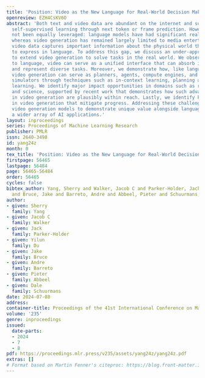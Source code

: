 ```yaml
---
title: 'Position: Video as the New Language for Real-World Decision Making'
openreview: EZH4CsKV6O
abstract: 'Both text and video data are abundant on the internet and support large-scale
  self-supervised learning through next token or frame prediction. However, they have
  not been equally leveraged: language models have had significant real-world impact,
  whereas video generation has remained largely limited to media entertainment. Yet
  video data captures important information about the physical world that is difficult
  to express in language. To address this gap, we discuss an under-appreciated opportunity
  to extend video generation to solve tasks in the real world. We observe how, akin
  to language, video can serve as a unified interface that can absorb internet knowledge
  and represent diverse tasks. Moreover, we demonstrate how, like language models,
  video generation can serve as planners, agents, compute engines, and environment
  simulators through techniques such as in-context learning, planning and reinforcement
  learning. We identify major impact opportunities in domains such as robotics, self-driving,
  and science, supported by recent work that demonstrates how such advanced capabilities
  in video generation are plausibly within reach. Lastly, we identify key challenges
  in video generation that mitigate progress. Addressing these challenges will enable
  video generation models to demonstrate unique value alongside language models in
  a wider array of AI applications.'
layout: inproceedings
series: Proceedings of Machine Learning Research
publisher: PMLR
issn: 2640-3498
id: yang24z
month: 0
tex_title: 'Position: Video as the New Language for Real-World Decision Making'
firstpage: 56465
lastpage: 56484
page: 56465-56484
order: 56465
cycles: false
bibtex_author: Yang, Sherry and Walker, Jacob C and Parker-Holder, Jack and Du, Yilun
  and Bruce, Jake and Barreto, Andre and Abbeel, Pieter and Schuurmans, Dale
author:
- given: Sherry
  family: Yang
- given: Jacob C
  family: Walker
- given: Jack
  family: Parker-Holder
- given: Yilun
  family: Du
- given: Jake
  family: Bruce
- given: Andre
  family: Barreto
- given: Pieter
  family: Abbeel
- given: Dale
  family: Schuurmans
date: 2024-07-08
address:
container-title: Proceedings of the 41st International Conference on Machine Learning
volume: '235'
genre: inproceedings
issued:
  date-parts:
  - 2024
  - 7
  - 8
pdf: https://proceedings.mlr.press/v235/assets/yang24z/yang24z.pdf
extras: []
# Format based on Martin Fenner's citeproc: https://blog.front-matter.io/posts/citeproc-yaml-for-bibliographies/
---
```


